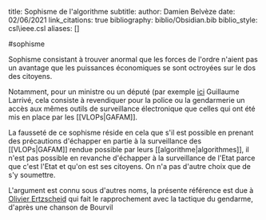 title: Sophisme de l'algorithme
subtitle:
author: Damien Belvèze
date: 02/06/2021
link_citations: true
bibliography: biblio/Obsidian.bib
biblio_style: csl\ieee.csl
aliases: []

#sophisme 

Sophisme consistant à trouver anormal que les forces de l'ordre n'aient pas un avantage que les puissances économiques se sont octroyées sur le dos des citoyens. 

Notamment, pour un ministre ou un député (par exemple [ici](https://twitter.com/LCP/status/1399758041445195780) Guillaume Larrivé, cela consiste à revendiquer pour la police ou la gendarmerie un accès aux mêmes outils de surveillance électronique que celles qui ont été mis en place par les [[VLOPs|GAFAM]]. 

La fausseté de ce sophisme réside en cela que s'il est possible en prenant des précautions d'échapper en partie à la surveillance des [[VLOPs|GAFAM]] rendue possible par leurs [[algorithme|algorithmes]], il n'est pas possible en revanche d'échapper à la surveillance de l'Etat parce que c'est l'Etat et qu'on est ses citoyens. On n'a pas d'autre choix que de s'y soumettre. 

L'argument est connu sous d'autres noms, la présente référence est due à [Olivier Ertzscheid](https://www.affordance.info/mon_weblog/2021/04/tactique-gendarme-technique-algorithme.html) qui fait le rapprochement avec la tactique du gendarme, d'après une chanson de Bourvil